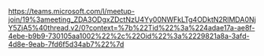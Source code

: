 https://teams.microsoft.com/l/meetup-join/19%3ameeting_ZDA3ODgxZDctNzU4Yy00NWFkLTg4ODktN2RlMDA0NjY5ZjA5%40thread.v2/0?context=%7b%22Tid%22%3a%224adae17a-ae8f-4ebe-b9b9-730105aa1002%22%2c%22Oid%22%3a%2229821a8a-3afd-4d8e-9eab-7fd6f5d34ab7%22%7d